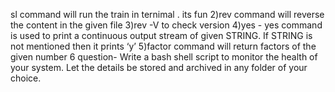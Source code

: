 sl command will run the train in ternimal . its fun 2)rev command will reverse the content in the given file 3)rev -V to check version 4)yes - yes command is used to print a continuous output stream of given STRING. If STRING is not mentioned then it prints ‘y’ 5)factor command will return factors of the given number 6 question- Write a bash shell script to monitor the health of your system. Let the details be stored and archived in any folder of your choice.
